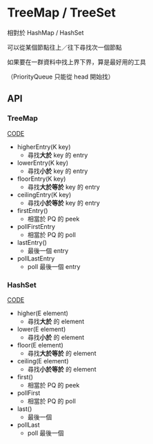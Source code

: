 # TreeMap / TreeSet

相對於 HashMap / HashSet

可以從某個節點往上／往下尋找次一個節點

如果要在一群資料中找上界下界，算是最好用的工具

（PriorityQueue 只能從 head 開始找）

## API

### TreeMap

[CODE](/codes/src/main/java/treeMap/TreeMapExample.java)

- higherEntry(K key)
  - 尋找**大於** key 的 entry
- lowerEntry(K key)
  - 尋找**小於** key 的 entry
- floorEntry(K key)
  - 尋找**大於等於** key 的 entry
- ceilingEntry(K key)
  - 尋找**小於等於** key 的 entry
- firstEntry()
  - 相當於 PQ 的 peek
- pollFirstEntry
  - 相當於 PQ 的 poll
- lastEntry()
  - 最後一個 entry
- pollLastEntry
  - poll 最後一個 entry

### HashSet

[CODE](/codes/src/main/java/treeMap/TreeSetExample.java)

- higher(E element)
  - 尋找**大於** 的 element
- lower(E element)
  - 尋找**小於** 的 element 
- floor(E element)
  - 尋找**大於等於** 的 element
- ceiling(E element)
  - 尋找**小於等於** 的 element
- first()
  - 相當於 PQ 的 peek
- pollFirst
  - 相當於 PQ 的 poll
- last()
  - 最後一個 
- pollLast
  - poll 最後一個 
